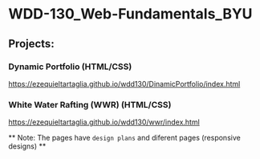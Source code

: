 # WDD-130_Web-Fundamentals_BYU


## Projects:

### Dynamic Portfolio (HTML/CSS)

https://ezequieltartaglia.github.io/wdd130/DinamicPortfolio/index.html

### White Water Rafting (WWR) (HTML/CSS)

https://ezequieltartaglia.github.io/wdd130/wwr/index.html

** Note: The pages have `design plans` and diferent pages (responsive designs) **
